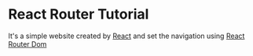 React Router Tutorial
=====================

It's a simple website created by [React](https://reactjs.org/) and set the navigation using [React Router Dom](https://reactrouter.com/)
